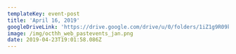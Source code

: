 ```yaml
---
templateKey: event-post
title: 'April 16, 2019'
googleDriveLink: 'https://drive.google.com/drive/u/0/folders/1iZ1g9R09k1waLc-0u7z_IdLw2zLIQjhI'
image: /img/octhh_web_pastevents_jan.png
date: 2019-04-23T19:01:58.086Z
---
```


